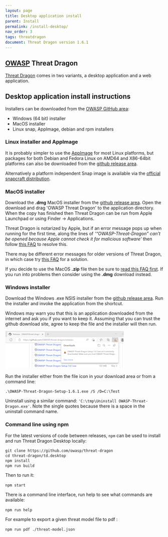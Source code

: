 ```yaml
---
layout: page
title: Desktop application install
parent: Install
permalink: /install-desktop/
nav_order: 3
tags: threatdragon
document: Threat Dragon version 1.6.1
---
```


## [OWASP](https://www.owasp.org) Threat Dragon

[Threat Dragon][td] comes in two variants, a desktop application and a web application.

## Desktop application install instructions

Installers can be downloaded from the [OWASP GitHub area][release]:

* Windows (64 bit) installer
* MacOS installer
* Linux snap, AppImage, debian and rpm installers

### Linux installer and AppImage

It is probably simpler to use the [AppImage][release] for most Linux platforms,
but packages for both Debian and Fedora Linux on AMD64 and X86-64bit platforms
can also be downloaded from the [github release area][release].

Alternatively a platform independent Snap image is available via the
[official snapcraft distribution](https://snapcraft.io/threat-dragon).

### MacOS installer

Download the **.dmg** MacOS installer from the [github release area][release].
Open the download and drag 'OWASP Threat  Dragon' to the application directory. When the copy has
finished then Threat Dragon can be run from Apple Launchpad or using Finder -> Applications.

Threat Dragon is notarized by Apple, but if an error message pops up when running for the first time,
along the lines of 
_'“OWASP-Threat-Dragon” can’t be opened because Apple cannot check it for malicious software'_
then follow [this FAQ](https://github.com/OWASP/threat-dragon/wiki/FAQs#why-do-i-get-apple-cannot-check-it-for-malicious-software-errors-after-installing-on-macos)
to resolve this.

There may be different error messages for older versions of Threat Dragon, in which case try
[this FAQ](https://github.com/OWASP/threat-dragon/wiki/FAQs#why-do-i-get-developer-can-not-be-verified-errors-after-installing-on-macos)
for a solution.

If you decide to use the MacOS **.zip** file then be sure to
[read this FAQ first](https://github.com/OWASP/threat-dragon/wiki/FAQs#why-do-i-get-permissions-failure-opening-mac-desktop-app-when-installing-from-the-zip-file).
If you run into problems then consider using the **.dmg** download instead.

### Windows installer

Download the Windows .exe NSIS installer from the [github release area][release].
Run the installer and invoke the application from the shortcut.

Windows may warn you that this is an application downloaded from the internet and ask you if you want to keep it.
Assuming that you can trust the github download site, agree to keep the file and the installer will then run.

![Windows download warning](/public/images/win-download.png)

Run the installer either from the file icon in your download area or from a command line:

```
.\OWASP-Threat-Dragon-Setup-1.6.1.exe /S /D=C:\Test
```

Uninstall using a similar command: `'C:\tmp\Uninstall OWASP-Threat-Dragon.exe'`.
Note the single quotes because there is a space in the uninstall command name.

### Command line using npm

For the latest versions of code between releases, `npm` can be used to install
and run Threat Dragon Desktop locally:

```
git clone https://github.com/owasp/threat-dragon
cd threat-dragon/td.desktop
npm install
npm run build
```

Then to run it:

`npm start`

There is a command line interface, run help to see what commands are available:

`npm run help`

For example to export a given threat model file to pdf :

`npm run pdf ./threat-model.json`

[release]: https://github.com/OWASP/threat-dragon/releases/tag/v1.6.1
[td]: http://owasp.org/www-project-threat-dragon
